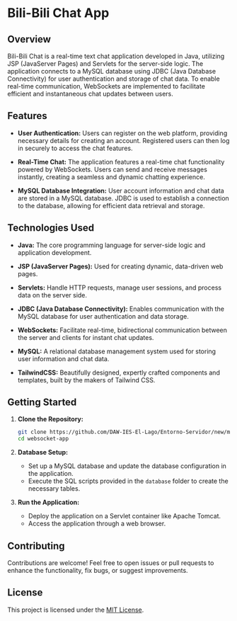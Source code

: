 # Bili-Bili Chat App

## Overview

Bili-Bili Chat is a real-time text chat application developed in Java, utilizing JSP (JavaServer Pages) and Servlets for the server-side logic. The application connects to a MySQL database using JDBC (Java Database Connectivity) for user authentication and storage of chat data. To enable real-time communication, WebSockets are implemented to facilitate efficient and instantaneous chat updates between users.

## Features

- **User Authentication:** Users can register on the web platform, providing necessary details for creating an account. Registered users can then log in securely to access the chat features.

- **Real-Time Chat:** The application features a real-time chat functionality powered by WebSockets. Users can send and receive messages instantly, creating a seamless and dynamic chatting experience.

- **MySQL Database Integration:** User account information and chat data are stored in a MySQL database. JDBC is used to establish a connection to the database, allowing for efficient data retrieval and storage.

## Technologies Used

- **Java:** The core programming language for server-side logic and application development.

- **JSP (JavaServer Pages):** Used for creating dynamic, data-driven web pages.

- **Servlets:** Handle HTTP requests, manage user sessions, and process data on the server side.

- **JDBC (Java Database Connectivity):** Enables communication with the MySQL database for user authentication and data storage.

- **WebSockets:** Facilitate real-time, bidirectional communication between the server and clients for instant chat updates.

- **MySQL:** A relational database management system used for storing user information and chat data.

- **TailwindCSS:** Beautifully designed, expertly crafted components and templates, built by the makers of Tailwind CSS.

## Getting Started

1. **Clone the Repository:**
   ```bash
   git clone https://github.com/DAW-IES-El-Lago/Entorno-Servidor/new/main/Entorno%20Servidor/websocket-app
   cd websocket-app
   ```

2. **Database Setup:**
   - Set up a MySQL database and update the database configuration in the application.
   - Execute the SQL scripts provided in the `database` folder to create the necessary tables.

3. **Run the Application:**
   - Deploy the application on a Servlet container like Apache Tomcat.
   - Access the application through a web browser.

## Contributing

Contributions are welcome! Feel free to open issues or pull requests to enhance the functionality, fix bugs, or suggest improvements.

## License

This project is licensed under the [MIT License](LICENSE).

